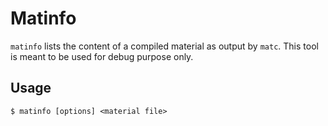 # Matinfo

`matinfo` lists the content of a compiled material as output by `matc`. This tool is meant to be
used for debug purpose only.

## Usage

```
$ matinfo [options] <material file>
```
